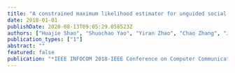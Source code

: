 ```yaml
---
title: "A constrained maximum likelihood estimator for unguided social sensing"
date: 2018-01-01
publishDate: 2020-08-13T09:05:29.058523Z
authors: ["Huajie Shao", "Shuochao Yao", "Yiran Zhao", "Chao Zhang", "Jinda Han", "Lance Kaplan", "Lu Su", "Tarek Abdelzaher"]
publication_types: ["1"]
abstract: ""
featured: false
publication: "*IEEE INFOCOM 2018-IEEE Conference on Computer Communications*"
---
```


